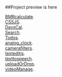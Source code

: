 ##Project preview is here

[BMRcalculate](https://asadportfoliobd.netlify.app/BMRcalculate/).<br/>
[CSSJS](https://asadportfoliobd.netlify.app/CSSJS/).<br/>
[DaysCal](https://asadportfoliobd.netlify.app/DaysCal/).<br/>
[Search](https://asadportfoliobd.netlify.app/Search/).<br/>
[Todos](https://asadportfoliobd.netlify.app/Todos/).<br/>
[analog_clock](https://asadportfoliobd.netlify.app/analog_clock/).<br/>
[camerafilters](https://asadportfoliobd.netlify.app/camerafilters/).<br/>
[texteditjs](https://asadportfoliobd.netlify.app/texteditjs/).<br/>
[texttospeech](https://asadportfoliobd.netlify.app/texttospeech/).<br/>
[uploadOrDrop](https://asadportfoliobd.netlify.app/uploadOrDrop/).<br/>
[videoManage](https://asadportfoliobd.netlify.app/videoManage/).<br/>
